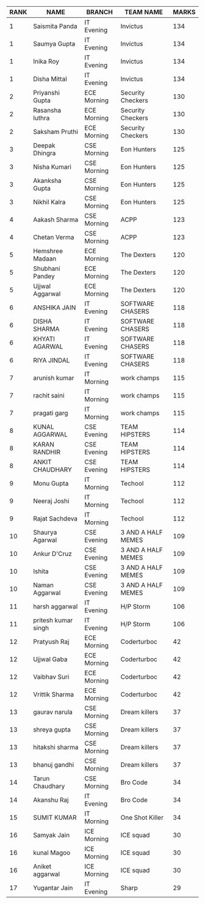 |  RANK | NAME | BRANCH | TEAM NAME | MARKS |
| --- | --- | --- | --- | --- |
|  1 | Saismita Panda | IT Evening | Invictus | 134 |
|  1 | Saumya Gupta | IT Evening | Invictus | 134 |
|  1 | Inika Roy | IT Evening | Invictus | 134 |
|  1 | Disha Mittal | IT Evening | Invictus | 134 |
|  2 | Priyanshi Gupta | ECE Morning | Security Checkers | 130 |
|  2 | Rasansha luthra | ECE Morning | Security Checkers | 130 |
|  2 | Saksham Pruthi | ECE Morning | Security Checkers | 130 |
|  3 | Deepak Dhingra | CSE Morning | Eon Hunters | 125 |
|  3 | Nisha Kumari | CSE Morning | Eon Hunters | 125 |
|  3 | Akanksha Gupta | CSE Morning | Eon Hunters | 125 |
|  3 | Nikhil Kalra | CSE Morning | Eon Hunters | 125 |
|  4 | Aakash Sharma | CSE Morning | ACPP | 123 |
|  4 | Chetan Verma | CSE Morning | ACPP | 123 |
|  5 | Hemshree Madaan | ECE Morning | The Dexters | 120 |
|  5 | Shubhani Pandey | ECE Morning | The Dexters | 120 |
|  5 | Ujjwal Aggarwal | ECE Morning | The Dexters | 120 |
|  6 | ANSHIKA JAIN | IT Evening | SOFTWARE CHASERS | 118 |
|  6 | DISHA SHARMA  | IT Evening | SOFTWARE CHASERS | 118 |
|  6 | KHYATI AGARWAL | IT Evening | SOFTWARE CHASERS | 118 |
|  6 | RIYA JINDAL | IT Evening | SOFTWARE CHASERS | 118 |
|  7 | arunish kumar | IT Morning | work champs | 115 |
|  7 | rachit saini | IT Morning | work champs | 115 |
|  7 | pragati garg | IT Morning | work champs | 115 |
|  8 | KUNAL AGGARWAL | CSE Evening | TEAM HIPSTERS | 114 |
|  8 | KARAN RANDHIR | CSE Evening | TEAM HIPSTERS | 114 |
|  8 | ANKIT CHAUDHARY | CSE Evening | TEAM HIPSTERS | 114 |
|  9 | Monu Gupta | IT Morning | Techool | 112 |
|  9 | Neeraj Joshi | IT Morning | Techool | 112 |
|  9 | Rajat Sachdeva | IT Morning | Techool | 112 |
|  10 | Shaurya Agarwal | CSE Evening | 3 AND A HALF MEMES | 109 |
|  10 | Ankur D'Cruz | CSE Evening | 3 AND A HALF MEMES | 109 |
|  10 | Ishita | CSE Evening | 3 AND A HALF MEMES | 109 |
|  10 | Naman Aggarwal | CSE Evening | 3 AND A HALF MEMES | 109 |
|  11 | harsh aggarwal | IT Evening | H/P Storm  | 106 |
|  11 | pritesh kumar singh | IT Evening | H/P Storm  | 106 |
|  12 | Pratyush Raj | ECE Morning | Coderturboc | 42 |
|  12 | Ujjwal Gaba | ECE Morning | Coderturboc | 42 |
|  12 | Vaibhav Suri | ECE Morning | Coderturboc | 42 |
|  12 | Vrittik Sharma | ECE Morning | Coderturboc | 42 |
|  13 | gaurav narula | CSE Morning | Dream killers | 37 |
|  13 | shreya gupta | CSE Morning | Dream killers | 37 |
|  13 | hitakshi sharma | CSE Morning | Dream killers | 37 |
|  13 | bhanuj gandhi | CSE Morning | Dream killers | 37 |
|  14 | Tarun Chaudhary | CSE Morning | Bro Code | 34 |
|  14 | Akanshu Raj | IT Evening | Bro Code | 34 |
|  15 | SUMIT KUMAR | IT Morning | One Shot Killer | 34 |
|  16 | Samyak Jain | ICE Morning | ICE squad | 30 |
|  16 | kunal Magoo | ICE Morning | ICE squad | 30 |
|  16 | Aniket aggarwal | ICE Morning | ICE squad | 30 |
|  17 | Yugantar Jain | IT Evening | Sharp | 29 |
